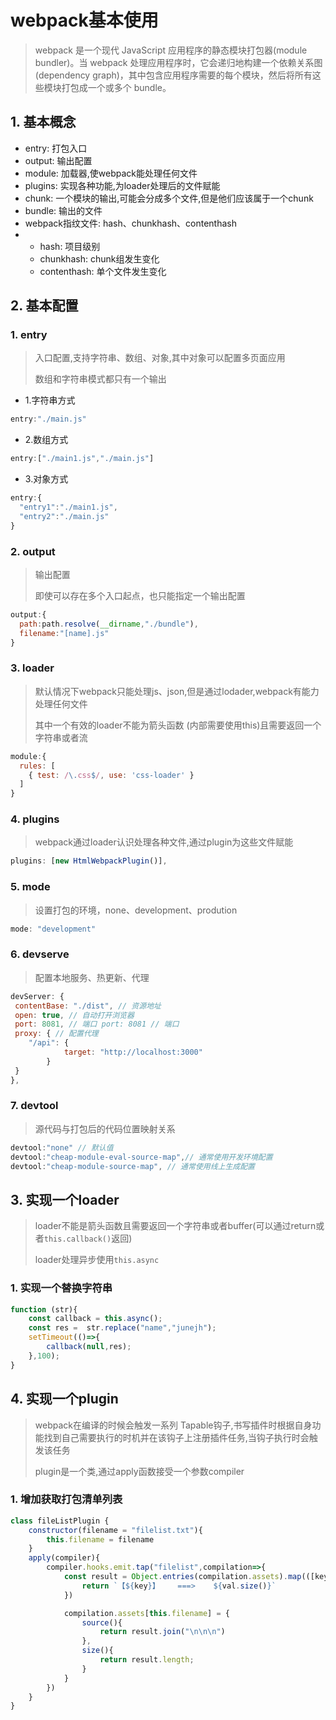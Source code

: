 # webpack基本使用

> webpack 是一个现代 JavaScript 应用程序的静态模块打包器(module bundler)。当 webpack 处理应用程序时，它会递归地构建一个依赖关系图(dependency graph)，其中包含应用程序需要的每个模块，然后将所有这些模块打包成一个或多个 bundle。

## 1. 基本概念

- entry: 打包入口
- output: 输出配置
- module: 加载器,使webpack能处理任何文件
- plugins: 实现各种功能,为loader处理后的文件赋能
- chunk: 一个模块的输出,可能会分成多个文件,但是他们应该属于一个chunk
- bundle: 输出的文件
- webpack指纹文件: hash、chunkhash、contenthash
- - hash: 项目级别
  - chunkhash: chunk组发生变化
  - contenthash: 单个文件发生变化 

## 2. 基本配置

### 1. entry

> 入口配置,支持字符串、数组、对象,其中对象可以配置多页面应用
>
> 数组和字符串模式都只有一个输出

- 1.字符串方式

```js
entry:"./main.js"
```

- 2.数组方式

```js
entry:["./main1.js","./main.js"] 
```

- 3.对象方式

```js
entry:{
  "entry1":"./main1.js",
  "entry2":"./main.js"
}
```

### 2. output

> 输出配置
>
> 即使可以存在多个入口起点，也只能指定一个输出配置

```js
output:{
  path:path.resolve(__dirname,"./bundle"),
  filename:"[name].js"
}
```

### 3. loader

> 默认情况下webpack只能处理js、json,但是通过lodader,webpack有能力处理任何文件
>
> 其中一个有效的loader不能为箭头函数 (内部需要使用this)且需要返回一个字符串或者流

```js
module:{
  rules: [
    { test: /\.css$/, use: 'css-loader' }
  ]
}
```

### 4. plugins

> webpack通过loader认识处理各种文件,通过plugin为这些文件赋能

```js
plugins: [new HtmlWebpackPlugin()],
```



### 5. mode

> 设置打包的环境，none、development、prodution

```js
mode: "development"
```

### 6. devserve

> 配置本地服务、热更新、代理

```js
devServer: {
 contentBase: "./dist", // 资源地址
 open: true, // 自动打开浏览器
 port: 8081, // 端口 port: 8081 // 端口
 proxy: { // 配置代理
	"/api": {
			target: "http://localhost:3000"
 		}
 }
},
```

### 7. devtool

> 源代码与打包后的代码位置映射关系

```js
devtool:"none" // 默认值
devtool:"cheap-module-eval-source-map",// 通常使用开发环境配置
devtool:"cheap-module-source-map", // 通常使用线上⽣成配置
```

## 3. 实现一个loader

> loader不能是箭头函数且需要返回一个字符串或者buffer(可以通过return或者`this.callback()`返回)
>
> loader处理异步使用`this.async`

### 1. 实现一个替换字符串

```js
function (str){
    const callback = this.async();
    const res =  str.replace("name","junejh");
    setTimeout(()=>{
        callback(null,res);
    },100);
}
```

## 4. 实现一个plugin

> webpack在编译的时候会触发一系列 Tapable钩子,书写插件时根据自身功能找到自己需要执行的时机并在该钩子上注册插件任务,当钩子执行时会触发该任务
>
> plugin是⼀个类,通过apply函数接受⼀个参数compiler

### 1. 增加获取打包清单列表

```js
class fileListPlugin {
    constructor(filename = "filelist.txt"){
        this.filename = filename
    }
    apply(compiler){
        compiler.hooks.emit.tap("filelist",compilation=>{
            const result = Object.entries(compilation.assets).map(([key,val])=>{
                return `【${key}】    ===>    ${val.size()}`
            })

            compilation.assets[this.filename] = {
                source(){
                    return result.join("\n\n\n")
                },
                size(){
                    return result.length;
                }
            }
        })
    }
}
```

